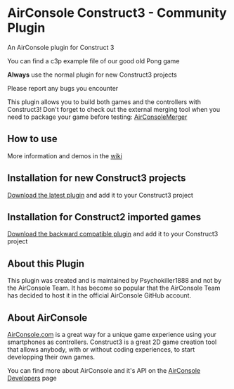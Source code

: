 # AirConsole Construct3 - Community Plugin

An AirConsole plugin for Construct 3

You can find a c3p example file of our good old Pong game

**Always** use the normal plugin for new Construct3 projects

Please report any bugs you encounter

This plugin allows you to build both games and the controllers with Construct3! Don't forget to check out the external merging tool when you need to package your game before testing: [AirConsoleMerger](https://github.com/Psychokiller1888/AirConsoleMerger/releases)

## How to use

More information and demos in the [wiki](https://github.com/AirConsole/airconsole-construct3/wiki)

## Installation for new Construct3 projects

[Download the latest plugin](https://github.com/AirConsole/airconsole-construct3/releases) and add it to your Construct3 project

## Installation for Construct2 imported games

[Download the backward compatible plugin](backwardCompatibility/c3airconsole-backcomp.c3addon) and add it to your Construct3 project

## About this Plugin

This plugin was created and is maintained by Psychokiller1888 and not by the AirConsole Team. It has become so popular that the AirConsole Team has decided to host it in the official AirConsole GitHub account.

## About AirConsole

[AirConsole.com](https://www.airconsole.com) is a great way for a unique game experience using your smartphones as controllers. Construct3 is a great 2D game creation tool that allows anybody, with or without coding experiences, to start developping their own games.

You can find more about AirConsole and it's API on the [AirConsole Developers](https://developers.airconsole.com/) page
